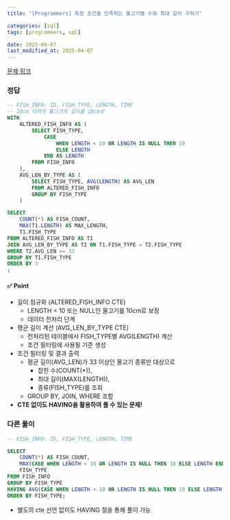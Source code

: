 ```yaml
---
title: "[Programmers] 특정 조건을 만족하는 물고기별 수와 최대 길이 구하기"

categories: [sql]
tags: [programmers, sql]

date: 2025-04-07
last_modified_at: 2025-04-07
---
```

[문제 링크](https://school.programmers.co.kr/learn/courses/30/lessons/298519)

### 정답
```sql
-- FISH_INFO: ID, FISH_TYPE, LENGTH, TIME
-- 10cm 이하의 물고기의 길이를 10cm로
WITH 
    ALTERED_FISH_INFO AS (
        SELECT FISH_TYPE,
            CASE 
                WHEN LENGTH < 10 OR LENGTH IS NULL THEN 10
                ELSE LENGTH
            END AS LENGTH
        FROM FISH_INFO
    ),
    AVG_LEN_BY_TYPE AS (
        SELECT FISH_TYPE, AVG(LENGTH) AS AVG_LEN
        FROM ALTERED_FISH_INFO
        GROUP BY FISH_TYPE
    )

SELECT 
    COUNT(*) AS FISH_COUNT,
    MAX(T1.LENGTH) AS MAX_LENGTH,
    T1.FISH_TYPE
FROM ALTERED_FISH_INFO AS T1
JOIN AVG_LEN_BY_TYPE AS T2 ON T1.FISH_TYPE = T2.FISH_TYPE
WHERE T2.AVG_LEN >= 33
GROUP BY T1.FISH_TYPE
ORDER BY 3
;
```

#### ✅ Point
- 길이 정규화 (ALTERED_FISH_INFO CTE)
    - LENGTH < 10 또는 NULL인 물고기를 10cm로 보정
    - 데이터 전처리 단계
- 평균 길이 계산 (AVG_LEN_BY_TYPE CTE)
    - 전처리된 테이블에서 FISH_TYPE별 AVG(LENGTH) 계산
    - 조건 필터링에 사용될 기준 생성
- 조건 필터링 및 결과 출력
    - 평균 길이(AVG_LEN)가 33 이상인 물고기 종류만 대상으로
        - 잡힌 수(COUNT(*)),
        - 최대 길이(MAX(LENGTH)),
        - 종류(FISH_TYPE)를 조회
    - GROUP BY, JOIN, WHERE 조합
- **CTE 없이도 HAVING을 활용하여 풀 수 있는 문제!**

### 다른 풀이
```sql
-- FISH_INFO: ID, FISH_TYPE, LENGTH, TIME

SELECT 
    COUNT(*) AS FISH_COUNT,
    MAX(CASE WHEN LENGTH < 10 OR LENGTH IS NULL THEN 10 ELSE LENGTH END) AS MAX_LENGTH,
    FISH_TYPE
FROM FISH_INFO
GROUP BY FISH_TYPE
HAVING AVG(CASE WHEN LENGTH < 10 OR LENGTH IS NULL THEN 10 ELSE LENGTH END) >= 33
ORDER BY FISH_TYPE;
```
- 별도의 cte 선언 없이도 HAVING 절을 통해 풀이 가능